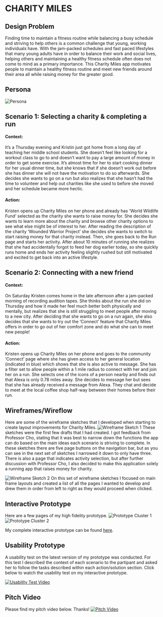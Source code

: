 # CHARITY MILES

## Design Problem
Finding time to maintain a fitness routine while balancing a busy schedule and striving to help others is a common challenge that young, working individuals have. 
With the jam-packed schedules and fast paced lifestyles that many young adults have in order to balance their work and social lives, helping others and maintaining a healthy fitness schedule often does not come to mind as a primary importance. This Charity Miles app motivates people to maintain a healthy fitness routine and meet new friends around their area all while raising money for the greater good.

## Persona
![Persona](https://github.com/sydnieso/DH150-SydnieSo-FinalProject/blob/master/Persona.png)

## Scenario 1: Selecting a charity & completing a run
#### Context:
It’s a Thursday evening and Kristin just got home from a long day of teaching her middle school students. She doesn’t feel like looking for a workout class to go to and doesn’t want to pay a large amount of money in order to get some exercise. It’s almost time for her to start cooking dinner for her usual dinner time, but she knows that if she doesn’t work out before she has dinner she will not have the motivation to do so afterwards. She decides she wants to go on a run but also realizes that she hasn’t had the time to volunteer and help out charities like she used to before she moved and her schedule became more hectic.

#### Action:
Kristen opens up Charity Miles on her phone and already has 'World Wildlife Fund’ selected as the charity she wants to raise money for. She decides she wants to learn more about the charity and browse other charity options to see what else might be of interest to her. After reading the description of the charity ‘Wounded Warrior Project’ she decides she wants to switch to start raising money for that charity instead. Then, she goes back to the Run page and starts her activity. After about 10 minutes of running she realizes that she had accidentally forgot to feed her dog earlier today, so she quickly runs home and ends her activity feeling slightly rushed but still motivated and excited to get back into an active lifestyle. 

## Scenario 2: Connecting with a new friend
#### Context:
On Saturday Kristen comes home in the late afternoon after a jam-packed morning of recording audition tapes. She thinks about the run she did on Thursday and how it made her feel much better both physically and mentally, but realizes that she is still struggling to meet people after moving to a new city. After deciding that she wants to go on a run again, she also decides that she wants to try out the ‘Connect’ feature that Charity Miles offers in order to go out of her comfort zone and do what she can to meet new people!

#### Action:
Kristen opens up Charity Miles on her phone and goes to the community ‘Connect’ page where she has given access to her general location (indicated in blue) which shows that she is also active to message. She has a filter set to allow people within a 1 mile radius to connect with her and join her on a run. She selects one of the icons of a person nearby and finds out that Alexa is only 0.78 miles away. She decides to message her but sees that she has already received a message from Alexa. They chat and decide to meet at the local coffee shop half-way between their homes before their run.

## Wireframes/Wireflow
Here are some of the wireframe sketches that I developed when starting to create layout improvements for Charity Miles.
![Wireframe Sketch 1](https://github.com/sydnieso/DH150-SydnieSo-FinalProject/blob/master/Wireframe%20Sketch%201.png)
These sketches were the first few drafts that I had created. I got feedback from Professor Cho, stating that it was best to narrow down the functions the app can do based on the main ideas each scenario is striving to complete. In these sketches there are five page buttons on the navigation bar, but as you can see in the next set of sketches I narrowed it down to only have three. There is also a page that indicates activity selection, but after further discussion with Professor Cho, I also decided to make this application solely a running app that raises money for charity.

![Wireframe Sketch 2](https://github.com/sydnieso/DH150-SydnieSo-FinalProject/blob/master/WireframeSketch2.jpg)
On this set of wireframe sketches I focused on main frame layouts and created a list of all the pages I wanted to develop and drew them in order from left to right as they would proceed when clicked.

## Interactive Prototype
Here are a few pages of my high fidelity prototype.
![Prototype Cluster 1](https://github.com/sydnieso/DH150-SydnieSo-FinalProject/blob/master/Prototype%20Cluster%201.png)
![Prototype Cluster 2](https://github.com/sydnieso/DH150-SydnieSo-FinalProject/blob/master/Prototype%20Cluster%202.png)

My complete interactive prototype can be found [here](https://sydnieso288937.invisionapp.com/overview/CharityMiles-ck40elkcl03v5019cszthuxye/screens?v=GRDyNZXlsy9Qvy0Q6i12AA%3D%3D&linkshare=urlcopied).

## Usability Prototype
A usability test on the latest version of my prototype was conducted. For this test I described the context of each scenario to the partipant and asked her to follow the tasks described within each action/solution section. Click below to watch the usability test on my interactive prototype.

[![Usability Test Video](https://github.com/sydnieso/DH150-SydnieSo-FinalProject/blob/master/Usability%20Test%20Video%20Image.png)](https://youtu.be/OO3vSINqV98)

## Pitch Video
Please find my pitch video below. Thanks!
[![Pitch Video](https://github.com/sydnieso/DH150-SydnieSo-FinalProject/blob/master/Pitch%20Video%20Image.png)](https://youtu.be/QDeiVRbaBv4)


